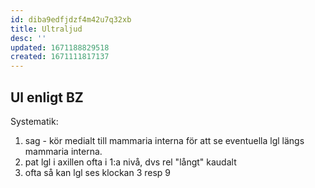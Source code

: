 ```yaml
---
id: diba9edfjdzf4m42u7q32xb
title: Ultraljud
desc: ''
updated: 1671188829518
created: 1671111817137
---
```


## Ul enligt BZ

Systematik:
1. sag - kör medialt till mammaria interna för att se eventuella lgl längs mammaria interna.
1. pat lgl i axillen ofta i 1:a nivå, dvs rel "långt" kaudalt
1. ofta så kan lgl ses klockan 3 resp 9

